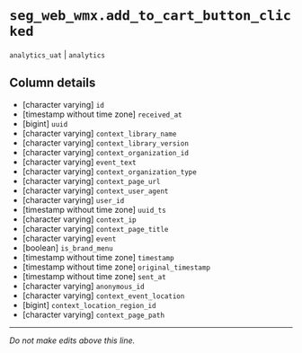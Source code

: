 # `seg_web_wmx.add_to_cart_button_clicked`
`analytics_uat` | `analytics`

## Column details
* [character varying] `id`
* [timestamp without time zone] `received_at`
* [bigint]    `uuid`
* [character varying] `context_library_name`
* [character varying] `context_library_version`
* [character varying] `context_organization_id`
* [character varying] `event_text`
* [character varying] `context_organization_type`
* [character varying] `context_page_url`
* [character varying] `context_user_agent`
* [character varying] `user_id`
* [timestamp without time zone] `uuid_ts`
* [character varying] `context_ip`
* [character varying] `context_page_title`
* [character varying] `event`
* [boolean]   `is_brand_menu`
* [timestamp without time zone] `timestamp`
* [timestamp without time zone] `original_timestamp`
* [timestamp without time zone] `sent_at`
* [character varying] `anonymous_id`
* [character varying] `context_event_location`
* [bigint]    `context_location_region_id`
* [character varying] `context_page_path`

-------------------------------------------------------------------------------
*Do not make edits above this line.*
